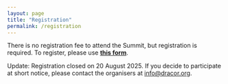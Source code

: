 ```yaml
---
layout: page
title: "Registration"
permalink: /registration
---
```


There is no registration fee to attend the Summit, but registration is required. To register, please use **[this form](https://www.uni-potsdam.de/de/digital-humanities/events/dracor-summit)**.

Update: Registration closed on 20 August 2025. If you decide to participate at short notice, please contact the organisers at [info@dracor.org](mailto:info@dracor.org).
